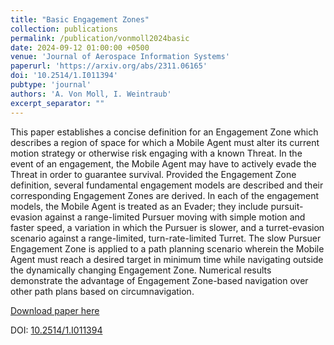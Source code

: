 ```yaml
---
title: "Basic Engagement Zones"
collection: publications
permalink: /publication/vonmoll2024basic
date: 2024-09-12 01:00:00 +0500
venue: 'Journal of Aerospace Information Systems'
paperurl: 'https://arxiv.org/abs/2311.06165'
doi: '10.2514/1.I011394'
pubtype: 'journal'
authors: 'A. Von Moll, I. Weintraub'
excerpt_separator: ""
---
```

This paper establishes a concise definition for an Engagement Zone which describes a region of space for which a Mobile Agent must alter its current motion strategy or otherwise risk engaging with a known Threat. In the event of an engagement, the Mobile Agent may have to actively evade the Threat in order to guarantee survival. Provided the Engagement Zone definition, several fundamental engagement models are described and their corresponding Engagement Zones are derived. In each of the engagement models, the Mobile Agent is treated as an Evader; they include pursuit-evasion against a range-limited Pursuer moving with simple motion and faster speed, a variation in which the Pursuer is slower, and a turret-evasion scenario against a range-limited, turn-rate-limited Turret. The slow Pursuer Engagement Zone is applied to a path planning scenario wherein the Mobile Agent must reach a desired target in minimum time while navigating outside the dynamically changing Engagement Zone. Numerical results demonstrate the advantage of Engagement Zone-based navigation over other path plans based on circumnavigation.

[Download paper here](https://arxiv.org/abs/2311.06165)

DOI: [10.2514/1.I011394](https://doi.org/10.2514/1.I011394)